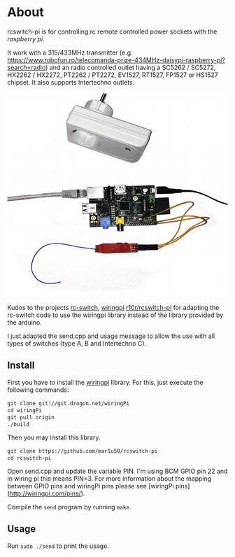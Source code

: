 # About

rcswitch-pi is for controlling rc remote controlled power sockets 
with the *raspberry pi*. 

It work with a 315/433MHz transmitter (e.g. https://www.robofun.ro/telecomanda-prize-434MHz-daisypi-raspberry-pi?search=radio) and an radio controlled outlet having a SC5262 / SC5272, HX2262 / HX2272, PT2262 / PT2272, EV1527, RT1527, FP1527 or HS1527 chipset. It also supports Intertechno outlets.

![Compatibility](./transmitter_and_switch.png)

Kudos to the projects 
[rc-switch](http://code.google.com/p/rc-switch),
[wiringpi](https://projects.drogon.net/raspberry-pi/wiringpi)
[r10r/rcswitch-pi](https://github.com/r10r/rcswitch-pi) for adapting the rc-switch code to use the wiringpi library instead of the library provided by the arduino.

I just adapted the send.cpp and usage message to allow the use with all types of switches (type A, B and Intertechno C).

## Install

First you have to install the [wiringpi](https://projects.drogon.net/raspberry-pi/wiringpi/download-and-install/) library.
For this, just execute the following commands:
```
git clone git://git.drogon.net/wiringPi
cd wiringPi
git pull origin
./build
```
Then you may install this library.
```
git clone https://github.com/mar1u50/rcswitch-pi
cd rcswitch-pi
```
Open send.cpp and update the variable PIN.
I'm using BCM GPIO pin 22 and in wiring pi this means PIN=3. For more information about the mapping between GPIO pins and wiringPi pins please see [wiringPi pins] (http://wiringpi.com/pins/).

Compile the `send` program by running `make`.

## Usage
Run `sudo ./send` to print the usage.
